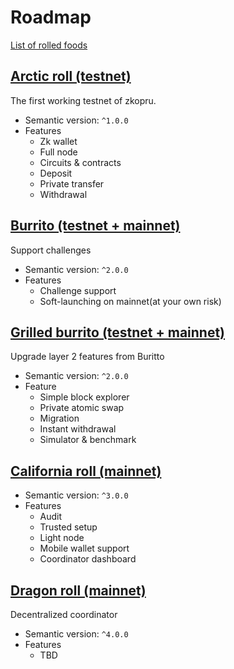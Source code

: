 # Roadmap

[List of rolled foods](https://en.wikipedia.org/wiki/List_of_rolled_foods)

## [Arctic roll \(testnet\)](https://github.com/wanseob/zkopru/projects/1)

The first working testnet of zkopru.

* Semantic version: `^1.0.0`
* Features
  * Zk wallet
  * Full node
  * Circuits & contracts
  * Deposit
  * Private transfer
  * Withdrawal

## [Burrito \(testnet + mainnet\)](https://github.com/wanseob/zkopru/projects/2)

Support challenges

* Semantic version: `^2.0.0`
* Features
  * Challenge support
  * Soft-launching on mainnet(at your own risk)

## [Grilled burrito \(testnet + mainnet\)](https://github.com/wanseob/zkopru/projects/5)

Upgrade layer 2 features from Buritto

* Semantic version: `^2.0.0`
* Feature
  * Simple block explorer
  * Private atomic swap
  * Migration
  * Instant withdrawal
  * Simulator & benchmark

## [California roll \(mainnet\)](https://github.com/wanseob/zkopru/projects/4)

* Semantic version: `^3.0.0`
* Features
  * Audit
  * Trusted setup
  * Light node
  * Mobile wallet support
  * Coordinator dashboard

## [Dragon roll \(mainnet\)](https://github.com/wanseob/zkopru/projects/6)

Decentralized coordinator
 
* Semantic version: `^4.0.0`
* Features
  * TBD
